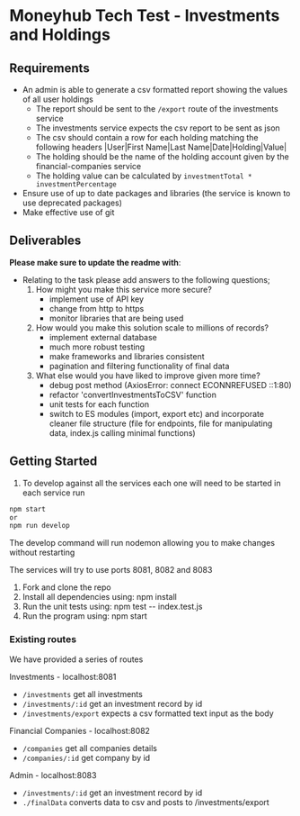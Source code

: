 # Moneyhub Tech Test - Investments and Holdings
## Requirements

- An admin is able to generate a csv formatted report showing the values of all user holdings
    - The report should be sent to the `/export` route of the investments service
    - The investments service expects the csv report to be sent as json
    - The csv should contain a row for each holding matching the following headers
    |User|First Name|Last Name|Date|Holding|Value|
    - The holding should be the name of the holding account given by the financial-companies service
    - The holding value can be calculated by `investmentTotal * investmentPercentage`
- Ensure use of up to date packages and libraries (the service is known to use deprecated packages)
- Make effective use of git

## Deliverables
**Please make sure to update the readme with**:

- Relating to the task please add answers to the following questions;
    1. How might you make this service more secure?
        - implement use of API key 
        - change from http to https
        - monitor libraries that are being used
    2. How would you make this solution scale to millions of records?
        - implement external database
        - much more robust testing 
        - make frameworks and libraries consistent 
        - pagination and filtering functionality of final data 
    3. What else would you have liked to improve given more time?
        - debug post method (AxiosError: connect ECONNREFUSED ::1:80)
        - refactor 'convertInvestmentsToCSV' function
        - unit tests for each function 
        - switch to ES modules (import, export etc) and incorporate cleaner file structure (file for endpoints, file for manipulating data, index.js calling minimal functions)
        
## Getting Started

1. To develop against all the services each one will need to be started in each service run

```bash
npm start
or
npm run develop
```

The develop command will run nodemon allowing you to make changes without restarting

The services will try to use ports 8081, 8082 and 8083

1. Fork and clone the repo
2. Install all dependencies using: npm install
3. Run the unit tests using: npm test -- index.test.js
5. Run the program using: npm start

### Existing routes
We have provided a series of routes 

Investments - localhost:8081
- `/investments` get all investments
- `/investments/:id` get an investment record by id
- `/investments/export` expects a csv formatted text input as the body

Financial Companies - localhost:8082
- `/companies` get all companies details
- `/companies/:id` get company by id

Admin - localhost:8083
- `/investments/:id` get an investment record by id
- `./finalData` converts data to csv and posts to /investments/export
